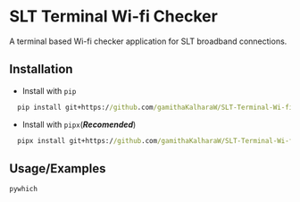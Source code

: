 
# SLT Terminal Wi-fi Checker

A terminal based Wi-fi checker application for SLT broadband connections.

## Installation

- Install with `pip`

```cmd
  pip install git+https://github.com/gamithaKalharaW/SLT-Terminal-Wi-fi-Checker
```

- Install with `pipx`(***Recomended***)
```cmd
  pipx install git+https://github.com/gamithaKalharaW/SLT-Terminal-Wi-fi-Checker
```
## Usage/Examples

```powershell
pywhich
```

